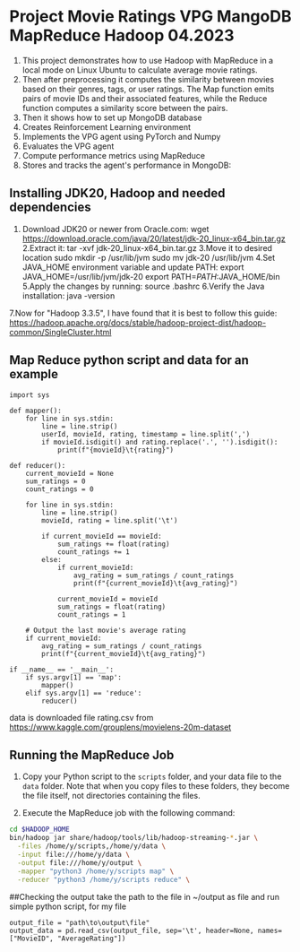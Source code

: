 # Project Movie Ratings VPG MangoDB MapReduce Hadoop 04.2023

1. This project demonstrates how to use Hadoop with MapReduce in a local mode on Linux Ubuntu  to calculate average movie ratings.
2. Then after preprocessing it computes the similarity between movies based on their genres, tags, or user ratings. The Map function emits pairs of movie IDs and their associated features, while the Reduce function computes a similarity score between the pairs.
3. Then it shows how to set up MongoDB database
4. Creates Reinforcement Learning environment
5. Implements the VPG agent using PyTorch and Numpy
6. Evaluates the VPG agent
7. Compute performance metrics using MapReduce
8. Stores and tracks the agent's performance in MongoDB:

## Installing JDK20, Hadoop and needed dependencies
1. Download JDK20 or newer from Oracle.com:
wget https://download.oracle.com/java/20/latest/jdk-20_linux-x64_bin.tar.gz
2.Extract it:
tar -xvf jdk-20_linux-x64_bin.tar.gz
3.Move it to desired location
sudo mkdir -p /usr/lib/jvm
sudo mv jdk-20 /usr/lib/jvm
4.Set JAVA_HOME environment variable and update PATH:
export JAVA_HOME=/usr/lib/jvm/jdk-20
export PATH=$PATH:$JAVA_HOME/bin
5.Apply the changes by running:
source .bashrc
6.Verify the Java installation:
java -version

7.Now for "Hadoop 3.3.5", I have found that it is best to follow this guide:
https://hadoop.apache.org/docs/stable/hadoop-project-dist/hadoop-common/SingleCluster.html
## Map Reduce python script and data for an example
```
import sys

def mapper():
    for line in sys.stdin:
        line = line.strip()
        userId, movieId, rating, timestamp = line.split(',')
        if movieId.isdigit() and rating.replace('.', '').isdigit():
            print(f"{movieId}\t{rating}")

def reducer():
    current_movieId = None
    sum_ratings = 0
    count_ratings = 0

    for line in sys.stdin:
        line = line.strip()
        movieId, rating = line.split('\t')

        if current_movieId == movieId:
            sum_ratings += float(rating)
            count_ratings += 1
        else:
            if current_movieId:
                avg_rating = sum_ratings / count_ratings
                print(f"{current_movieId}\t{avg_rating}")

            current_movieId = movieId
            sum_ratings = float(rating)
            count_ratings = 1

    # Output the last movie's average rating
    if current_movieId:
        avg_rating = sum_ratings / count_ratings
        print(f"{current_movieId}\t{avg_rating}")

if __name__ == '__main__':
    if sys.argv[1] == 'map':
        mapper()
    elif sys.argv[1] == 'reduce':
        reducer()
```
data is downloaded file rating.csv from https://www.kaggle.com/grouplens/movielens-20m-dataset
## Running the MapReduce Job

1. Copy your Python script to the `scripts` folder, and your data file to the `data` folder. Note that when you copy files to these folders, they become the file itself, not directories containing the files.

2. Execute the MapReduce job with the following command:

```bash
cd $HADOOP_HOME
bin/hadoop jar share/hadoop/tools/lib/hadoop-streaming-*.jar \
  -files /home/y/scripts,/home/y/data \
  -input file:///home/y/data \
  -output file:///home/y/output \
  -mapper "python3 /home/y/scripts map" \
  -reducer "python3 /home/y/scripts reduce" \
```

##Checking the output
take the path to the file in ~/output as file and run simple python script, for my file
```
output_file = "path\to\output\file"
output_data = pd.read_csv(output_file, sep='\t', header=None, names=["MovieID", "AverageRating"])
```

